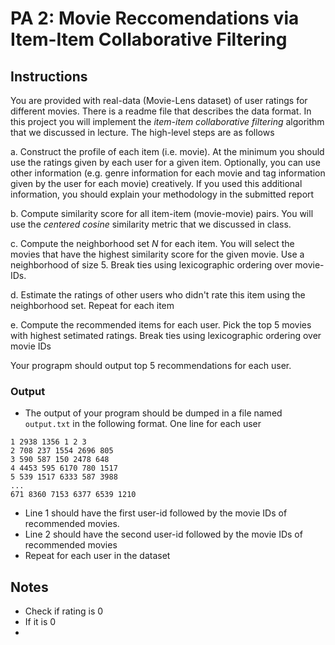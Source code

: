 # PA 2: Movie Reccomendations via Item-Item Collaborative Filtering

## Instructions
You are provided with real-data (Movie-Lens dataset) of user ratings for different movies. There is a readme file that describes the data format. In this project you will implement the *item-item collaborative filtering* algorithm that we discussed in lecture. The high-level steps are as follows  

a. Construct the profile of each item (i.e. movie). At the minimum you should use the ratings given by each user for a given item. Optionally, you can use other information (e.g. genre information for each movie and tag information given by the user for each movie) creatively. If you used this additional information, you should explain your methodology in the submitted report

b. Compute similarity score for all item-item (movie-movie) pairs. You will use the *centered cosine* similarity metric that we discussed in class.

c. Compute the neighborhood set $N$ for each item. You will select the movies that have the highest similarity score for the given movie. Use a neighborhood of size $5$. Break ties using lexicographic ordering over movie-IDs.

d. Estimate the ratings of other users who didn't rate this item using the neighborhood set. Repeat for each item

e. Compute the recommended items for each user. Pick the top 5 movies with highest setimated ratings. Break ties using lexicographic ordering over movie IDs

Your prograpm should output top 5 recommendations for each user.

### Output
- The output of your program should be dumped in a file named `output.txt` in the following format. One line for each user
```
1 2938 1356 1 2 3
2 708 237 1554 2696 805
3 590 587 150 2478 648
4 4453 595 6170 780 1517
5 539 1517 6333 587 3988
...
671 8360 7153 6377 6539 1210
```
- Line 1 should have the first user-id followed by the movie IDs of recommended movies.
- Line 2 should have the second user-id followed by the movie IDs of recommended movies
- Repeat for each user in the dataset

## Notes
- Check if rating is 0
- If it is 0
- 